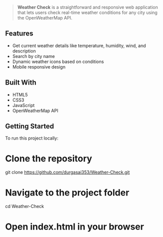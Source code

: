 > **Weather Check** is a straightforward and responsive web application that lets users check real-time weather conditions for any city using the OpenWeatherMap API.


## Features

- Get current weather details like temperature, humidity, wind, and description
- Search by city name
- Dynamic weather icons based on conditions
- Mobile responsive design
  
## Built With

- HTML5
- CSS3
- JavaScript
- OpenWeatherMap API

## Getting Started

To run this project locally:
# Clone the repository
git clone https://github.com/durgasai353/Weather-Check.git

# Navigate to the project folder
cd Weather-Check

# Open index.html in your browser

